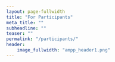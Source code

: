 ```yaml
---
layout: page-fullwidth
title: "For Participants"
meta_title: ""
subheadline: ""
teaser: ""
permalink: "/participants/"
header:
    image_fullwidth: "ampp_header1.png"
---
```

 

